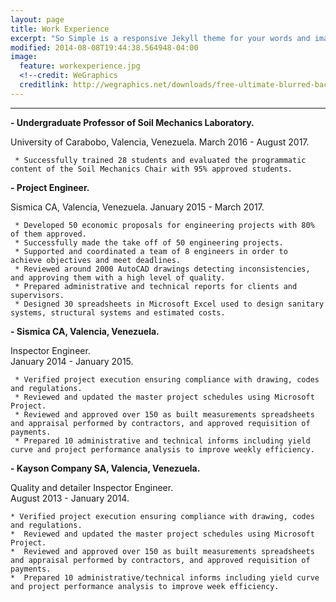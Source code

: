 ```yaml
---
layout: page
title: Work Experience
excerpt: "So Simple is a responsive Jekyll theme for your words and images."
modified: 2014-08-08T19:44:38.564948-04:00
image:
  feature: workexperience.jpg
  <!--credit: WeGraphics
  creditlink: http://wegraphics.net/downloads/free-ultimate-blurred-background-pack/ -->
---
```


<!--Looking for a simple, responsive, theme for your Jekyll powered blog? Well look no further. Here be **So Simple Theme**, the follow up to [**Minimal Mistakes**](http://mmistakes.github.io/minimal-mistakes) --- by designer slash illustrator [Michael Rose](http://mademistakes.com).-->

<hr/>

**- Undergraduate Professor of Soil Mechanics Laboratory.**

   University of Carabobo, Valencia, Venezuela.
   March 2016 - August 2017.
   
     * Successfully trained 28 students and evaluated the programmatic content of the Soil Mechanics Chair with 95% approved students.

**- Project  Engineer.** 

   Sismica CA, Valencia, Venezuela. 
   January 2015 - March 2017.
   
     * Developed 50 economic proposals for engineering projects with 80% of them approved.
     * Successfully made the take off of 50 engineering projects.
     * Supported and coordinated a team of 8 engineers in order to  achieve objectives and meet deadlines.
     * Reviewed around 2000 AutoCAD drawings detecting inconsistencies, and approving them with a high level of quality.
     * Prepared administrative and technical reports for clients and supervisors.
     * Designed 30 spreadsheets in Microsoft Excel used to design sanitary systems, structural systems and estimated costs.

**- Sismica CA, Valencia, Venezuela.** 

   Inspector Engineer.     
   January 2014 - January 2015.
   
     * Verified project execution ensuring compliance with drawing, codes and regulations.
     * Reviewed and updated the master project schedules using Microsoft Project.
     * Reviewed and approved over 150 as built measurements spreadsheets and appraisal performed by contractors, and approved requisition of payments.
     * Prepared 10 administrative and technical informs including yield curve and project performance analysis to improve weekly efficiency.
 
**- Kayson Company SA, Valencia, Venezuela.** 

  Quality and detailer Inspector Engineer.                                                          
  August 2013 - January 2014.
  
    * Verified project execution ensuring compliance with drawing, codes and regulations.
    *  Reviewed and updated the master project schedules using Microsoft Project.
    *  Reviewed and approved over 150 as built measurements spreadsheets and appraisal performed by contractors, and approved requisition of payments.
    *  Prepared 10 administrative/technical informs including yield curve and project performance analysis to improve week efficiency.
